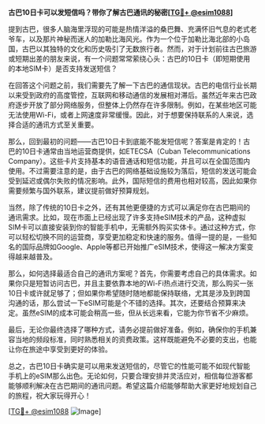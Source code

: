 **古巴10日卡可以发短信吗？带你了解古巴通讯的秘密[[TG💪+ @esim1088](https://t.me/s/esim1088)]**

提到古巴，很多人脑海里浮现的可能是热情洋溢的桑巴舞、充满怀旧气息的老式老爷车，以及那片神秘而迷人的加勒比海风光。作为一个位于加勒比海北部的小岛国，古巴以其独特的文化和历史吸引了无数旅行者。然而，对于计划前往古巴旅游或短期出差的朋友来说，有一个问题常常萦绕心头：古巴的10日卡（即短期使用的本地SIM卡）是否支持发送短信？

在回答这个问题之前，我们需要先了解一下古巴的通信现状。古巴的电信行业长期以来受到政府的高度管控，互联网和移动通信的发展相对滞后。虽然近年来古巴政府逐步开放了部分网络服务，但整体上仍然存在许多限制。例如，在某些地区可能无法使用Wi-Fi，或者上网速度非常缓慢。因此，对于想要保持联系的人来说，选择合适的通讯方式至关重要。

那么，回到最初的问题——古巴10日卡到底能不能发短信呢？答案是肯定的！古巴的10日卡通常由当地运营商提供，如ETECSA（Cuban Telecommunications Company）。这些卡片支持基本的语音通话和短信功能，并且可以在全国范围内使用。不过需要注意的是，由于古巴的网络基础设施较为落后，短信的发送可能会受到延迟或偶尔失败的情况影响。此外，国际短信的费用也相对较高，因此如果你需要频繁与国外联系，建议提前做好预算规划。

当然，除了传统的10日卡之外，还有其他更便捷的方式可以满足你在古巴期间的通讯需求。比如，现在市面上已经出现了许多支持eSIM技术的产品，这种虚拟SIM卡可以直接安装到你的智能手机中，无需额外购买实体卡。通过这种方式，你可以轻松切换不同的运营商，享受更加稳定和快速的服务。值得一提的是，一些知名的国际品牌如Google、Apple等都已开始推广eSIM技术，使得这一解决方案变得越来越普及。

那么，如何选择最适合自己的通讯方案呢？首先，你需要考虑自己的具体需求。如果你只是短暂访问古巴，并且主要依靠本地的Wi-Fi热点进行交流，那么购买一张10日卡或许就足够了；但如果你希望随时随地都能保持联络，尤其是涉及到跨国沟通的话，那么尝试一下eSIM可能是个不错的选择。其次，还要结合预算来决定。虽然eSIM的成本可能会稍高一些，但从长远来看，它能为你节省不少麻烦。

最后，无论你最终选择了哪种方式，请务必提前做好准备。例如，确保你的手机兼容当地的频段标准，同时熟悉相关的资费政策。这样既能避免不必要的支出，也能让你在旅途中享受到更好的体验。

总之，古巴10日卡确实是可以用来发送短信的，尽管它的性能可能不如现代智能手机上的eSIM那么出色。无论如何，只要合理安排并灵活应对，相信每位游客都能够顺利解决在古巴期间的通讯问题。希望这篇介绍能够帮助大家更好地规划自己的旅程，祝大家玩得开心！

[[TG💪+ @esim1088](https://t.me/s/esim1088) ![Image](https://i.postimg.cc/4NQfJmqS/Snipaste-2025-05-13-00-14-12.png)]